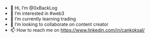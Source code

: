 - 👋 Hi, I’m @0xBackLog
- 👀 I’m interested in #web3
- 🌱 I’m currently learning trading
- 💞️ I’m looking to collaborate on content creator
- 📫 How to reach me on https://www.linkedin.com/in/cankoksal/

<!---
0xBackLog/0xBackLog is a ✨ special ✨ repository because its `README.md` (this file) appears on your GitHub profile.
You can click the Preview link to take a look at your changes.
--->
